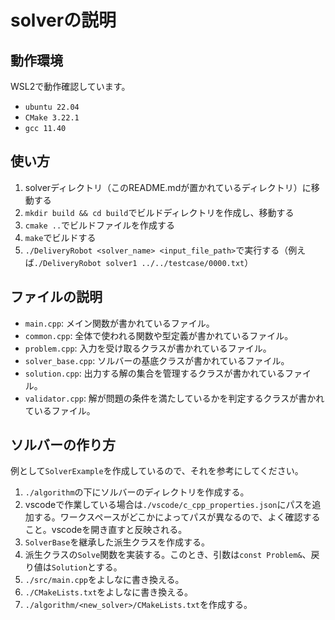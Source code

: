 # solverの説明

## 動作環境

WSL2で動作確認しています。

- `ubuntu 22.04`
- `CMake 3.22.1`
- `gcc 11.40`

## 使い方

1. solverディレクトリ（このREADME.mdが置かれているディレクトリ）に移動する
2. `mkdir build && cd build`でビルドディレクトリを作成し、移動する
3. `cmake ..`でビルドファイルを作成する
4. `make`でビルドする
5. `./DeliveryRobot <solver_name> <input_file_path>`で実行する（例えば`./DeliveryRobot solver1 ../../testcase/0000.txt`）

## ファイルの説明

- `main.cpp`: メイン関数が書かれているファイル。
- `common.cpp`: 全体で使われる関数や型定義が書かれているファイル。
- `problem.cpp`: 入力を受け取るクラスが書かれているファイル。
- `solver_base.cpp`: ソルバーの基底クラスが書かれているファイル。
- `solution.cpp`: 出力する解の集合を管理するクラスが書かれているファイル。
- `validator.cpp`: 解が問題の条件を満たしているかを判定するクラスが書かれているファイル。

## ソルバーの作り方

例として`SolverExample`を作成しているので、それを参考にしてください。

1. `./algorithm`の下にソルバーのディレクトリを作成する。
2. vscodeで作業している場合は`./vscode/c_cpp_properties.json`にパスを追加する。ワークスペースがどこかによってパスが異なるので、よく確認すること。vscodeを開き直すと反映される。
3. `SolverBase`を継承した派生クラスを作成する。
4. 派生クラスの`Solve`関数を実装する。このとき、引数は`const Problem&`、戻り値は`Solution`とする。
5. `./src/main.cpp`をよしなに書き換える。
6. `./CMakeLists.txt`をよしなに書き換える。
7. `./algorithm/<new_solver>/CMakeLists.txt`を作成する。